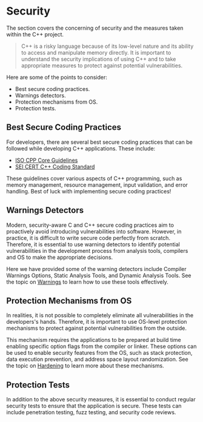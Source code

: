 # Security

The section covers the concerning of security and the measures taken within the C++ project.

> C++ is a risky language because of its low-level nature and its ability to access and manipulate memory directly. It is important to understand the security implications of using C++ and to take appropriate measures to protect against potential vulnerabilities.

Here are some of the points to consider:

- Best secure coding practices.
- Warnings detectors.
- Protection mechanisms from OS.
- Protection tests.

## Best Secure Coding Practices

For developers, there are several best secure coding practices that can be followed while developing C++ applications. These include:

- [ISO CPP Core Guidelines](https://isocpp.github.io/CppCoreGuidelines/CppCoreGuidelines)
- [SEI CERT C++ Coding Standard](https://wiki.sei.cmu.edu/confluence/display/seccode/SEI+CERT+Coding+Standards)

These guidelines cover various aspects of C++ programming, such as memory management, resource management, input validation, and error handling. Best of luck with implementing secure coding practices!

## Warnings Detectors

Modern, security-aware C and C++ secure coding practices aim to proactively avoid introducing vulnerabilities into software. However, in practice, it is difficult to write secure code perfectly from scratch. Therefore, it is essential to use warning detectors to identify potential vulnerabilities in the development process from analysis tools, compilers and OS to make the appropriate decisions.

Here we have provided some of the warning detectors include Compiler Warnings Options, Static Analysis Tools, and Dynamic Analysis Tools. See
the topic on [Warnings](../topics/warnings.md) to learn how to use these tools effectively.

## Protection Mechanisms from OS

In realities, it is not possible to completely eliminate all vulnerabilities in the developers's hands. Therefore, it is important to use OS-level protection mechanisms to protect against potential vulnerabilities from the outside.

This mechanism requires the applications to be prepared at build time enabling specific option flags from the compiler or linker. These options can be used to enable security features from the OS, such as stack protection, data execution prevention, and address space layout randomization. See the topic on [Hardening](../topics/hardening.md) to learn more about these mechanisms.

## Protection Tests

In addition to the above security measures, it is essential to conduct regular security tests to ensure that the application is secure. These tests can include penetration testing, fuzz testing, and security code reviews.
